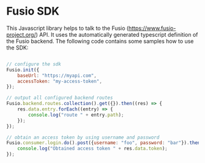 
# Fusio SDK

This Javascript library helps to talk to the Fusio (https://www.fusio-project.org/)
API. It uses the automatically generated typescript definition of the Fusio
backend. The following code contains some samples how to use the SDK: 

```javascript

// configure the sdk
Fusio.init({
    baseUrl: "https://myapi.com",
    accessToken: "my-access-token",
});

// output all configured backend routes
Fusio.backend.routes.collection().get({}).then((res) => {
    res.data.entry.forEach((entry) => {
        console.log("route " + entry.path);
    });
});

// obtain an access token by using username and password
Fusio.consumer.login.do().post({username: "foo", password: "bar"}).then((res) => {
    console.log("Obtained access token " + res.data.token);
});

```

